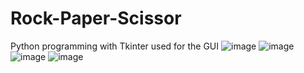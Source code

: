 # Rock-Paper-Scissor
Python programming with Tkinter used for the GUI
![image](https://user-images.githubusercontent.com/47078856/157082404-26bb252f-4ce9-46b6-b5c4-c666a9aff2c3.png)
![image](https://user-images.githubusercontent.com/47078856/157082570-b5221596-c58b-418e-97f3-6b501bea85b4.png)
![image](https://user-images.githubusercontent.com/47078856/157082746-e3b50c13-2d2e-49aa-a14a-8555a18d33a9.png)
![image](https://user-images.githubusercontent.com/47078856/157082805-166f53b6-2525-434d-b643-bf12180c00c0.png)
